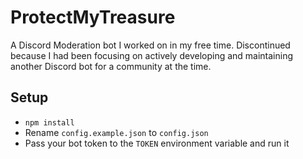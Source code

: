 
# ProtectMyTreasure

A Discord Moderation bot I worked on in my free time. Discontinued because I had been focusing on actively developing and maintaining another Discord bot for a community at the time.

## Setup
- `npm install`
- Rename `config.example.json` to `config.json`
- Pass your bot token to the `TOKEN` environment variable and run it
